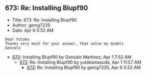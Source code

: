 ## 673: Re: Installing Blupf90

- Title: 673: Re: Installing Blupf90
- Author: gemg7235
- Date: Apr 6 5:52 AM
```
Dear Yutaka
Thanks very much for your answer, that solve my doubts
Gonzalo
```

- [670](0670.md): Installing Blupf90 by Gonzalo Martinez, Apr 1 7:52 AM
    - [672](0672.md): Re: Installing Blupf90 by yutakamasuda, Apr 1 11:57 AM
        - [673](0673.md): Re: Installing Blupf90 by gemg7235, Apr 6 5:52 AM
